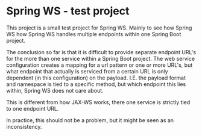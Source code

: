# Spring WS - test project

This project is a small test project for Spring WS. 
Mainly to see how Spring WS how Spring WS handles multiple
endpoints within one Spring Boot project.

The conclusion so far is that it is difficult to provide
separate endpoint URL's for the more than one service within
a Spring Boot project. The web service configuration creates
a mapping for a url pattern or one or more URL's, but what endpoint
that actually is serviced from a certain URL is only dependent
(in this configuration) on the payload. I.E. the payload format
and namespace is tied to a specific method, but which endpoint
this lies within, Spring WS does not care about.

This is different from how JAX-WS works, there one service is 
strictly tied to one endpoint URL.

In practice, this should not be a problem, but it might be seen 
as an inconsistency.